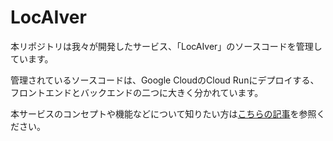 # LocAIver

本リポジトリは我々が開発したサービス、「LocAIver」のソースコードを管理しています。

管理されているソースコードは、Google CloudのCloud Runにデプロイする、フロントエンドとバックエンドの二つに大きく分かれています。

本サービスのコンセプトや機能などについて知りたい方は[こちらの記事]()を参照ください。
